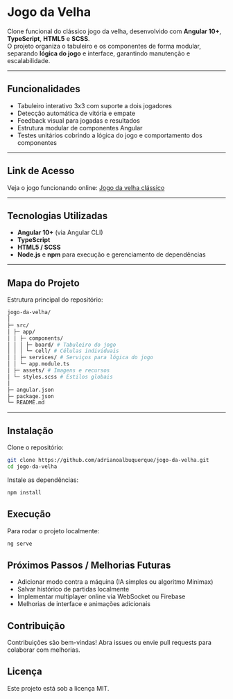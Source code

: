 # Jogo da Velha

Clone funcional do clássico jogo da velha, desenvolvido com **Angular 10+**, **TypeScript**, **HTML5** e **SCSS**.  
O projeto organiza o tabuleiro e os componentes de forma modular, separando **lógica do jogo** e interface, garantindo manutenção e escalabilidade.

---

## Funcionalidades

- Tabuleiro interativo 3x3 com suporte a dois jogadores
- Detecção automática de vitória e empate
- Feedback visual para jogadas e resultados
- Estrutura modular de componentes Angular
- Testes unitários cobrindo a lógica do jogo e comportamento dos componentes

---

## Link de Acesso

Veja o jogo funcionando online: [Jogo da velha clássico](http://adriano-albuquerque-jogo-da-velha.s3-website.us-east-2.amazonaws.com/#)

---

## Tecnologias Utilizadas

- **Angular 10+** (via Angular CLI)
- **TypeScript**
- **HTML5 / SCSS**
- **Node.js** e **npm** para execução e gerenciamento de dependências

---

## Mapa do Projeto

Estrutura principal do repositório:

````bash
jogo-da-velha/
│
├─ src/
│ ├─ app/
│ │ ├─ components/
│ │ │ ├─ board/ # Tabuleiro do jogo
│ │ │ └─ cell/ # Células individuais
│ │ ├─ services/ # Serviços para lógica do jogo
│ │ └─ app.module.ts
│ ├─ assets/ # Imagens e recursos
│ └─ styles.scss # Estilos globais
│
├─ angular.json
├─ package.json
└─ README.md
````
---

## Instalação

Clone o repositório:

```bash
git clone https://github.com/adrianoalbuquerque/jogo-da-velha.git
cd jogo-da-velha
````

Instale as dependências:

```bash
npm install
````

## Execução

Para rodar o projeto localmente:

```bash
ng serve
````

## Próximos Passos / Melhorias Futuras

- Adicionar modo contra a máquina (IA simples ou algoritmo Minimax)
- Salvar histórico de partidas localmente
- Implementar multiplayer online via WebSocket ou Firebase
- Melhorias de interface e animações adicionais

## Contribuição

Contribuições são bem-vindas! Abra issues ou envie pull requests para colaborar com melhorias.

## Licença

Este projeto está sob a licença MIT.
